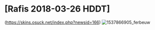 # [Rafis 2018-03-26 HDDT]
(https://skins.osuck.net/index.php?newsid=166)
![1537866905_ferbeuw](https://user-images.githubusercontent.com/86544736/124213848-4a97c080-dabf-11eb-954c-1493bcba29fb.jpg)
